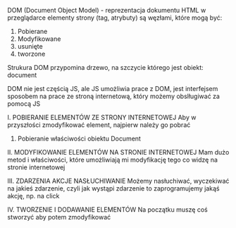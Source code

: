 DOM (Document Object Model) - reprezentacja dokumentu HTML w przeglądarce
elementy strony (tag, atrybuty) są węzłami, które mogą być:
1. Pobierane
2. Modyfikowane
3. usunięte
4. tworzone

Strukura DOM przypomina drzewo, na szczycie którego jest obiekt: document

DOM nie jest częścią JS, ale JS umożliwia prace z DOM, jest interfejsem sposobem na prace ze stroną internetową, który możemy obslługiwać za pomocą JS


I. POBIERANIE ELEMENTÓW ZE STRONY INTERNETOWEJ 
Aby w przyszłości zmodyfikować element, najpierw należy go pobrać
1. Pobieranie właściwości obiektu Document

II. MODYFIKOWANIE ELEMENTÓW NA STRONIE INTERNETOWEJ
Mam dużo metod i właściwości, które umożliwiają mi modyfikację tego co widzę na stronie internetowej

III. ZDARZENIA AKCJE NASŁUCHIWANIE
Możemy nasłuchiwać, wyczekiwać na jakieś zdarzenie, czyli jak wystąpi zdarzenie to zaprogramujemy jakąś akcję, np. na click 

IV. TWORZENIE I DODAWANIE ELEMENTÓW
Na początku muszę coś stworzyć aby potem zmodyfikować
